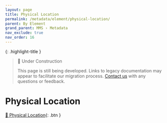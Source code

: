 ```yaml
---
layout: page
title: Physical Location
permalink: /metadata/element/physical-location/
parent: By Element
grand_parent: MMS › Metadata
nav_exclude: true
nav_order: 16
---
```


{: .highlight-title }
> 🚧 Under Construction
>
> This page is still being developed. Links to legacy documentation may appear to facilitate our migration process. [Contact us](/metadata-documentation/contact/) with any questions or feedback.

# Physical Location

[📄 Physical Location](https://docs.google.com/document/d/1KoVDj5Zk9x7YqBeskw-62pGTarv_wUhpcas9Irzqmqs/edit){: .btn }